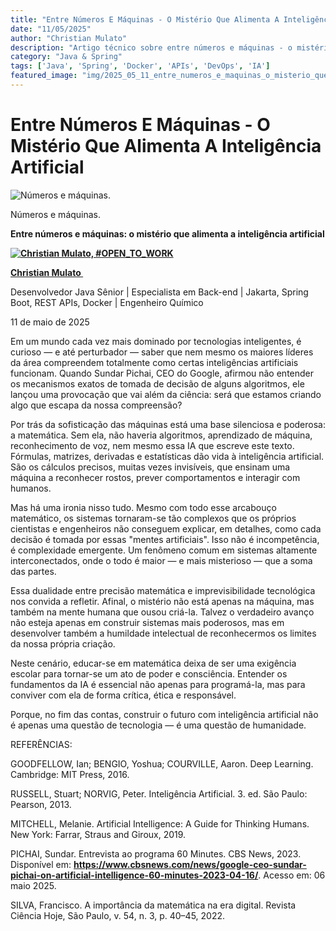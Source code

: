 ```yaml
---
title: "Entre Números E Máquinas - O Mistério Que Alimenta A Inteligência Artificial"
date: "11/05/2025"
author: "Christian Mulato"
description: "Artigo técnico sobre entre números e máquinas - o mistério que alimenta a inteligência artificial"
category: "Java & Spring"
tags: ['Java', 'Spring', 'Docker', 'APIs', 'DevOps', 'IA']
featured_image: "img/2025_05_11_entre_numeros_e_maquinas_o_misterio_que_alimenta_a_inteligencia_artificial_featured.jpg"
---
```


# Entre Números E Máquinas - O Mistério Que Alimenta A Inteligência Artificial

![Números e máquinas.](img/image_not_found.png)

Números e máquinas\.

__Entre números e máquinas: o mistério que alimenta a inteligência artificial__

__[![Christian Mulato, #OPEN_TO_WORK](img/image_not_found.png)](https://www.linkedin.com/in/chmulato/)__

__[Christian Mulato ](https://www.linkedin.com/in/chmulato/)__

Desenvolvedor Java Sênior | Especialista em Back\-end | Jakarta, Spring Boot, REST APIs, Docker | Engenheiro Químico

11 de maio de 2025

Em um mundo cada vez mais dominado por tecnologias inteligentes, é curioso — e até perturbador — saber que nem mesmo os maiores líderes da área compreendem totalmente como certas inteligências artificiais funcionam\. Quando Sundar Pichai, CEO do Google, afirmou não entender os mecanismos exatos de tomada de decisão de alguns algoritmos, ele lançou uma provocação que vai além da ciência: será que estamos criando algo que escapa da nossa compreensão?

Por trás da sofisticação das máquinas está uma base silenciosa e poderosa: a matemática\. Sem ela, não haveria algoritmos, aprendizado de máquina, reconhecimento de voz, nem mesmo essa IA que escreve este texto\. Fórmulas, matrizes, derivadas e estatísticas dão vida à inteligência artificial\. São os cálculos precisos, muitas vezes invisíveis, que ensinam uma máquina a reconhecer rostos, prever comportamentos e interagir com humanos\.

Mas há uma ironia nisso tudo\. Mesmo com todo esse arcabouço matemático, os sistemas tornaram\-se tão complexos que os próprios cientistas e engenheiros não conseguem explicar, em detalhes, como cada decisão é tomada por essas "mentes artificiais"\. Isso não é incompetência, é complexidade emergente\. Um fenômeno comum em sistemas altamente interconectados, onde o todo é maior — e mais misterioso — que a soma das partes\.

Essa dualidade entre precisão matemática e imprevisibilidade tecnológica nos convida a refletir\. Afinal, o mistério não está apenas na máquina, mas também na mente humana que ousou criá\-la\. Talvez o verdadeiro avanço não esteja apenas em construir sistemas mais poderosos, mas em desenvolver também a humildade intelectual de reconhecermos os limites da nossa própria criação\.

Neste cenário, educar\-se em matemática deixa de ser uma exigência escolar para tornar\-se um ato de poder e consciência\. Entender os fundamentos da IA é essencial não apenas para programá\-la, mas para conviver com ela de forma crítica, ética e responsável\.

Porque, no fim das contas, construir o futuro com inteligência artificial não é apenas uma questão de tecnologia — é uma questão de humanidade\.

REFERÊNCIAS:

GOODFELLOW, Ian; BENGIO, Yoshua; COURVILLE, Aaron\. Deep Learning\. Cambridge: MIT Press, 2016\.

RUSSELL, Stuart; NORVIG, Peter\. Inteligência Artificial\. 3\. ed\. São Paulo: Pearson, 2013\.

MITCHELL, Melanie\. Artificial Intelligence: A Guide for Thinking Humans\. New York: Farrar, Straus and Giroux, 2019\.

PICHAI, Sundar\. Entrevista ao programa 60 Minutes\. CBS News, 2023\. Disponível em: [__https://www\.cbsnews\.com/news/google\-ceo\-sundar\-pichai\-on\-artificial\-intelligence\-60\-minutes\-2023\-04\-16/__](https://www.cbsnews.com/news/google-ceo-sundar-pichai-on-artificial-intelligence-60-minutes-2023-04-16/)\. Acesso em: 06 maio 2025\.

SILVA, Francisco\. A importância da matemática na era digital\. Revista Ciência Hoje, São Paulo, v\. 54, n\. 3, p\. 40–45, 2022\.

